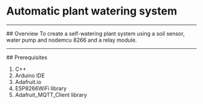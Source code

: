 # Automatic plant watering system
<hr>
## Overview
To create a self-watering plant system using a soil sensor, water pump and nodemcu 8266 and a relay module.
<hr>
## Prerequisites
<ol>
<li>C++</li>
<li>Arduino IDE</li>
<li>Adafruit.io</li>
<li>ESP8266WiFi library</li>
<li>Adafruit_MQTT_Client library</li>
  </ol>
